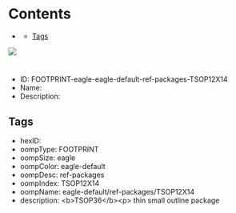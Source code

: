 



Contents
========

* [](#)
	* [Tags](#tags)
  
![][im]
# 

- ID: FOOTPRINT-eagle-eagle-default-ref-packages-TSOP12X14
- Name: 
- Description: 

## Tags

- hexID: 
- oompType: FOOTPRINT
- oompSize: eagle
- oompColor: eagle-default
- oompDesc: ref-packages
- oompIndex: TSOP12X14
- oompName: eagle-default/ref-packages/TSOP12X14
- description: &lt;b&gt;TSOP36&lt;/b&gt;&lt;p&gt;&#xD;
thin small outline package



[im]: image.png
